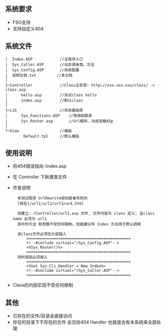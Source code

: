 系统要求
-----
* FSO支持
* 支持自定义404

系统文件
-----
	│  Index.ASP			//主程序入口
	│  Sys_Caller.ASP		//动态调用类、方法
	│  Sys_Config.ASP		//系统配置
	│  说明文档.txt			//本文档
	│  
	├─Controller			//Class主目录: http://xxx.xxx.xxx/class/ -> class.asp
	│      hello.asp		//测试class hello
	│      index.asp		//默认class
	│      
	├─Lib					//系统基础库
	│      Sys_Functions.ASP	//常用函数库
	│      Sys_Router.asp		//Url解析、动态加载ASp
	│      
	└─View					//模版
			Default.tpl		//默认模版

使用说明
-----
* 将404错误指向 /index.asp
* 在 Controller 下新建类文件
* 开发说明

		本测试程序 UrlRewrite规则是被写死的
		[域名]/url1/url2/url3/ur4.html

		则建立: /Controller/url1.asp 文件, 文件内容为 class 定义, 且class name 必须为 url1
		其中的方法 和参数不受任何限制，但是建议写 Index 方法用于默认调用

		该class文件必须在头部插入
			==============================================
			<!--#include virtual="/Sys_Config.ASP"-->
			<%Sys_Router()%>
			==============================================
		同时尾部必须插入
			==============================================
			<%Set Sys_Cls_Handler = New Index%>
			<!--#include virtual="/Sys_Caller.ASP"-->
			==============================================
* Class的内部实现不受任何限制
		
其他
-----	
* 已存在的文件/目录会直接访问
* 存在的目录下不存在的文件 会交给404 Handler 也就是会有本系统来全部处理
		